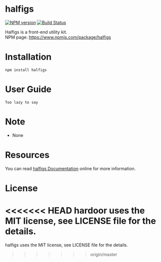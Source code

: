 # halfigs

[![NPM version](https://img.shields.io/npm/v/halfigs.svg)](https://www.npmjs.com/package/halfigs)
[![Build Status](https://travis-ci.org/SystemLight/halfigs.svg?branch=master)](https://travis-ci.org/SystemLight/halfigs)

Halfigs is a front-end utility kit.   
NPM page: https://www.npmjs.com/package/halfigs

# Installation

```
npm install halfigs
```

# User Guide
```
Too lazy to say
```

# Note

- None

# Resources

You can read [halfigs Documentation](https://github.com/SystemLight/halfigs) online for more information.

# License

<<<<<<< HEAD
hardoor uses the MIT license, see LICENSE file for the details.
=======
halfigs uses the MIT license, see LICENSE file for the details.
>>>>>>> origin/master

